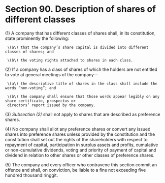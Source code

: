 # Section 90. Description of shares of different classes

\(1\) A company that has different classes of shares shall, in its constitution, state prominently the following:

     \(a\) that the company’s share capital is divided into different classes of shares; and

     \(b\) the voting rights attached to shares in each class.

\(2\) If a company has a class of shares of which the holders are not entitled to vote at general meetings of the company—

     \(a\) the descriptive title of shares in the class shall include the words “non-voting”; and

     \(b\) the company shall ensure that those words appear legibly on any share certificate, prospectus or  
     directors’ report issued by the company.

\(3\) _Subsection \(2\)_ shall not apply to shares that are described as preference shares.

\(4\) No company shall allot any preference shares or convert any issued shares into preference shares unless provided by the constitution and the constitution shall set out the rights of the shareholders with respect to repayment of capital, participation in surplus assets and profits, cumulative or non-cumulative dividends, voting and priority of payment of capital and dividend in relation to other shares or other classes of preference shares.

\(5\) The company and every officer who contravene this section commit an offence and shall, on conviction, be liable to a fine not exceeding five hundred thousand ringgit.

